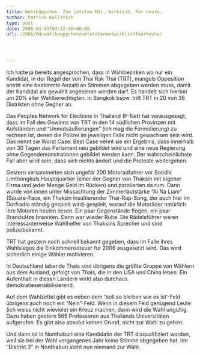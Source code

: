 ```yaml
---
title: Wahlhäppchen. Zum letzten Mal. Wirklich. Für heute.
author: Patrick Kollitsch
type: post
date: 2006-04-01T03:12:00+00:00
url: /2006/04/wahlhaeppchenzumletztenmalwirklichfuerheute/




---
```

Ich hatte ja bereits angesprochen, dass in Wahlbezirken wo nur ein Kandidat, in der Regel der von Thai Rak Thai (TRT), mangels Opposition antritt eine bestimmte Anzahl an Stimmen abgegeben werden muss, damit der Kandidat als gew&auml;hlt angesehen werden darf. Es handelt sich hierbei um 20% aller Wahlberechtigten. In Bangkok bspw. tritt TRT in 20 von 36 Distrikten ohne Gegner an. 

Das Peoples Network for Elections in Thailand (P-Net) hat vorausgesagt, dass im Fall des Gewinns von TRT in den 14 s&uuml;dlichen Provinzen mit Aufst&auml;nden und &#8220;Unmuts&auml;u&szlig;erungen&#8221; (ich mag die Formulierung) zu rechnen ist, denen die Polizei im jeweligen Falle nicht gewachsen sein wird. Das nennt sie Worst Case. Best Case nennt sie ein Ergebnis, dass innerhalb von 30 Tagen das Parlament neu gebildet wird und eine neue Regierung ohne Gegendemonstrationen gebildet werden kann. Der wahrscheinlichste Fall aber wird sein, dass sich nichts &auml;ndert und die Proteste weitergehen.

Gestern versammelten sich ungef&auml;r 200 Motoradfahrer vor Sondhi Limthongkuls Hauptquartier (einer der Gegner von Thaksin mit eigener Firma und jeder Menge Geld im R&uuml;cken) und parolierten da rum. Dann wurde von innen unter Missachtung der Zimmerlautst&auml;rke &#8220;Ai Na Liam&#8221; (Square-Face, ein Thaksin insultierender Thai-Rap-Song, der auch hier im Dorfradio st&auml;ndig gespielt wird) gespielt, worauf die Motor&auml;der nat&uuml;rlich ihre Motoren heulen liesen. Ein paar Gegenst&auml;nde flogen, ein paar Brands&auml;tze brannten. Dann war wieder Ruhe. Die R&auml;delsf&uuml;hrer waren interessanterweise Wahlhelfer von Thaksins Sprecher und sind polizeibekannt.

TRT hat gestern noch schnell bekannt gegeben, dass im Falle ihres Wahlsieges die Einkommenssteuer f&uuml;r 2006 ausgesetzt wird. Das wird sicherlich einige W&auml;hler motivieren.

In Deutschland lebende Thais sind &uuml;brigens die gr&ouml;&szlig;te Gruppe von W&auml;hlern aus dem Ausland, gefolgt von Thais, die in den USA und China leben. Ein Aufenthalt in diesen L&auml;ndern wirkt also durchaus demokratiesensibilisierend.

Auf dem Wahlzettel gibt es neben dem &#8220;soll so bleiben wie es ist&#8217;-Feld &uuml;brigens auch noch ein &#8220;Nein&#8221;-Feld. Wenn in diesem Feld gen&uuml;gend Leute (ich weiss nicht wieviele) ein Kreuz machen, dann wird die Wahl ung&uuml;ltig. Dazu haben gestern 565 Professoren aus Thailands Universit&auml;ten aufgerufen. Es gibt also absolut keinen Grund, nicht zur Wahl zu gehen.

Und dann ist in Nonthaburi eine Kandidatin der TRT disqualifiziert worden, weil sie bei der Wahl vergangenes Jahr keine Stimme abgegeben hat. Imr &#8220;Distrikt 3&#8221; in Nonthaburi steht nun niemand zur Wahl.